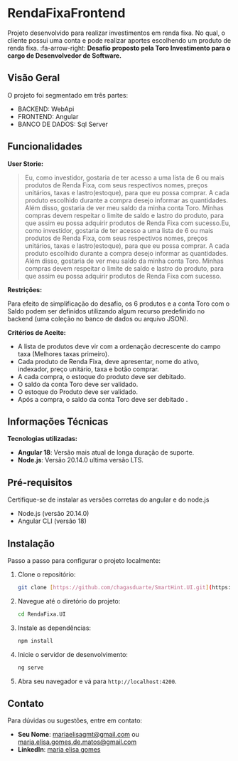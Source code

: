 # RendaFixaFrontend

Projeto desenvolvido para realizar investimentos em renda fixa. No qual, o cliente possui uma conta e pode realizar aportes escolhendo um produto de renda fixa.
:fa-arrow-right: **Desafio proposto pela Toro Investimento para o cargo de Desenvolvedor de Software.**

## Visão Geral

O projeto foi segmentado em três partes: 
- BACKEND: WebApi
- FRONTEND: Angular 
- BANCO DE DADOS: Sql Server

## Funcionalidades

**User Storie:**
> Eu, como investidor, gostaria de ter acesso a uma lista de 6 ou mais produtos de Renda Fixa, com seus respectivos nomes, preços unitários, taxas e lastro(estoque), para que eu possa comprar. A cada produto escolhido durante a compra desejo informar as quantidades. Além disso, gostaria de ver meu saldo da minha conta Toro. Minhas compras devem respeitar o limite de saldo e lastro do produto, para que assim eu possa adquirir produtos de Renda Fixa com sucesso.Eu, como investidor, gostaria de ter acesso a uma lista de 6 ou mais produtos de Renda Fixa, com seus respectivos nomes, preços unitários, taxas e lastro(estoque), para que eu possa comprar. A cada produto escolhido durante a compra desejo informar as quantidades. Além disso, gostaria de ver meu saldo da minha conta Toro. Minhas compras devem respeitar o limite de saldo e lastro do produto, para que assim eu possa adquirir produtos de Renda Fixa com sucesso.

**Restrições:**

Para efeito de simplificação do desafio, os 6 produtos e a conta Toro com o Saldo podem ser definidos utilizando algum recurso predefinido no backend (uma coleção no banco de dados ou arquivo JSON).

**Critérios de Aceite:**
- A lista de produtos deve vir com a ordenação decrescente do campo taxa (Melhores taxas primeiro).
- Cada produto de Renda Fixa, deve apresentar, nome do ativo, indexador, preço unitário, taxa e botão comprar.
- A cada compra, o estoque do produto deve ser debitado. 
- O saldo da conta Toro deve ser validado. 
- O estoque do Produto deve ser validado. 
- Após a compra, o saldo da conta Toro deve ser debitado .

##  Informações Técnicas
**Tecnologias utilizadas:**

- **Angular 18**: Versão mais atual de longa duração de suporte.
- **Node.js**: Versão 20.14.0 ultima versão LTS.

## Pré-requisitos

Certifique-se de instalar as versões corretas do angular e do node.js

- Node.js (versão 20.14.0)
- Angular CLI (versão 18)

## Instalação

Passo a passo para configurar o projeto localmente:

1. Clone o repositório:
    ```bash
    git clone [https://github.com/chagasduarte/SmartHint.UI.git](https://github.com/mariaelisagmt/RendaFixaFrontend.git)
    ```
2. Navegue até o diretório do projeto:
    ```bash
    cd RendaFixa.UI
    ```
3. Instale as dependências:
    ```bash
    npm install
    ```
4. Inicie o servidor de desenvolvimento:
    ```bash
    ng serve
    ```
5. Abra seu navegador e vá para `http://localhost:4200`.

## Contato

Para dúvidas ou sugestões, entre em contato:

- **Seu Nome**: mariaelisagmt@gmail.com ou maria.elisa.gomes.de.matos@gmail.com
- **LinkedIn**: [maria elisa gomes](https://linkedin.com/in/chagasduarte](https://www.linkedin.com/in/maria-elisa-gomes-de-matos/))
